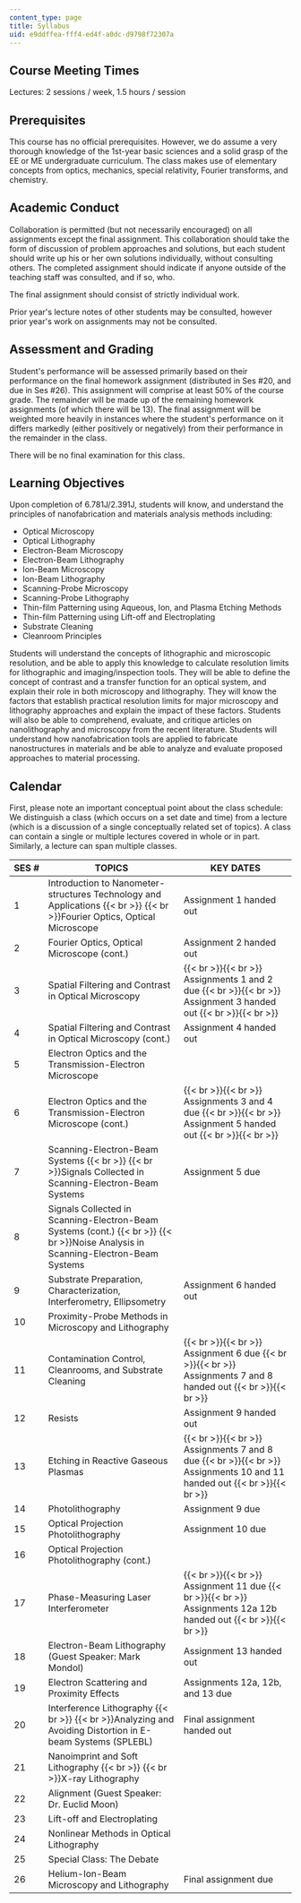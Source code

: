 ```yaml
---
content_type: page
title: Syllabus
uid: e9ddffea-fff4-ed4f-a0dc-d9798f72307a
---
```


Course Meeting Times
--------------------

Lectures: 2 sessions / week, 1.5 hours / session

Prerequisites
-------------

This course has no official prerequisites. However, we do assume a very thorough knowledge of the 1st-year basic sciences and a solid grasp of the EE or ME undergraduate curriculum. The class makes use of elementary concepts from optics, mechanics, special relativity, Fourier transforms, and chemistry.

Academic Conduct
----------------

Collaboration is permitted (but not necessarily encouraged) on all assignments except the final assignment. This collaboration should take the form of discussion of problem approaches and solutions, but each student should write up his or her own solutions individually, without consulting others. The completed assignment should indicate if anyone outside of the teaching staff was consulted, and if so, who.

The final assignment should consist of strictly individual work.

Prior year's lecture notes of other students may be consulted, however prior year's work on assignments may not be consulted.

Assessment and Grading
----------------------

Student's performance will be assessed primarily based on their performance on the final homework assignment (distributed in Ses #20, and due in Ses #26). This assignment will comprise at least 50% of the course grade. The remainder will be made up of the remaining homework assignments (of which there will be 13). The final assignment will be weighted more heavily in instances where the student's performance on it differs markedly (either positively or negatively) from their performance in the remainder in the class.

There will be no final examination for this class.

Learning Objectives
-------------------

Upon completion of 6.781J/2.391J, students will know, and understand the principles of nanofabrication and materials analysis methods including:

*   Optical Microscopy
*   Optical Lithography
*   Electron-Beam Microscopy
*   Electron-Beam Lithography
*   Ion-Beam Microscopy
*   Ion-Beam Lithography
*   Scanning-Probe Microscopy
*   Scanning-Probe Lithography
*   Thin-film Patterning using Aqueous, Ion, and Plasma Etching Methods
*   Thin-film Patterning using Lift-off and Electroplating
*   Substrate Cleaning
*   Cleanroom Principles

Students will understand the concepts of lithographic and microscopic resolution, and be able to apply this knowledge to calculate resolution limits for lithographic and imaging/inspection tools. They will be able to define the concept of contrast and a transfer function for an optical system, and explain their role in both microscopy and lithography. They will know the factors that establish practical resolution limits for major microscopy and lithography approaches and explain the impact of these factors. Students will also be able to comprehend, evaluate, and critique articles on nanolithography and microscopy from the recent literature. Students will understand how nanofabrication tools are applied to fabricate nanostructures in materials and be able to analyze and evaluate proposed approaches to material processing.

Calendar
--------

First, please note an important conceptual point about the class schedule: We distinguish a class (which occurs on a set date and time) from a lecture (which is a discussion of a single conceptually related set of topics). A class can contain a single or multiple lectures covered in whole or in part. Similarly, a lecture can span multiple classes.

| SES # | TOPICS | KEY DATES |
| --- | --- | --- |
| 1 | Introduction to Nanometer-structures Technology and Applications  {{< br >}}  {{< br >}}Fourier Optics, Optical Microscope | Assignment 1 handed out |
| 2 | Fourier Optics, Optical Microscope (cont.) | Assignment 2 handed out |
| 3 | Spatial Filtering and Contrast in Optical Microscopy |  {{< br >}}{{< br >}} Assignments 1 and 2 due {{< br >}}{{< br >}} Assignment 3 handed out {{< br >}}{{< br >}}  |
| 4 | Spatial Filtering and Contrast in Optical Microscopy (cont.) | Assignment 4 handed out |
| 5 | Electron Optics and the Transmission-Electron Microscope | &nbsp; |
| 6 | Electron Optics and the Transmission-Electron Microscope (cont.) |  {{< br >}}{{< br >}} Assignments 3 and 4 due {{< br >}}{{< br >}} Assignment 5 handed out {{< br >}}{{< br >}}  |
| 7 | Scanning-Electron-Beam Systems  {{< br >}}  {{< br >}}Signals Collected in Scanning-Electron-Beam Systems | Assignment 5 due |
| 8 | Signals Collected in Scanning-Electron-Beam Systems (cont.)  {{< br >}}  {{< br >}}Noise Analysis in Scanning-Electron-Beam Systems | &nbsp; |
| 9 | Substrate Preparation, Characterization, Interferometry, Ellipsometry | Assignment 6 handed out |
| 10 | Proximity-Probe Methods in Microscopy and Lithography | &nbsp; |
| 11 | Contamination Control, Cleanrooms, and Substrate Cleaning |  {{< br >}}{{< br >}} Assignment 6 due {{< br >}}{{< br >}} Assignments 7 and 8 handed out {{< br >}}{{< br >}}  |
| 12 | Resists | Assignment 9 handed out |
| 13 | Etching in Reactive Gaseous Plasmas |  {{< br >}}{{< br >}} Assignments 7 and 8 due {{< br >}}{{< br >}} Assignments 10 and 11 handed out {{< br >}}{{< br >}}  |
| 14 | Photolithography | Assignment 9 due |
| 15 | Optical Projection Photolithography | Assignment 10 due |
| 16 | Optical Projection Photolithography (cont.) | &nbsp; |
| 17 | Phase-Measuring Laser Interferometer |  {{< br >}}{{< br >}} Assignment 11 due {{< br >}}{{< br >}} Assignments 12a 12b handed out {{< br >}}{{< br >}}  |
| 18 | Electron-Beam Lithography (Guest Speaker: Mark Mondol) | Assignment 13 handed out |
| 19 | Electron Scattering and Proximity Effects | Assignments 12a, 12b, and 13 due |
| 20 | Interference Lithography  {{< br >}}  {{< br >}}Analyzing and Avoiding Distortion in E-beam Systems (SPLEBL) | Final assignment handed out |
| 21 | Nanoimprint and Soft Lithography  {{< br >}}  {{< br >}}X-ray Lithography | &nbsp; |
| 22 | Alignment (Guest Speaker: Dr. Euclid Moon) | &nbsp; |
| 23 | Lift-off and Electroplating | &nbsp; |
| 24 | Nonlinear Methods in Optical Lithography | &nbsp; |
| 25 | Special Class: The Debate | &nbsp; |
| 26 | Helium-Ion-Beam Microscopy and Lithography | Final assignment due